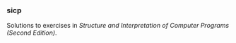 ### sicp  

Solutions to exercises in *Structure and Interpretation of Computer Programs (Second Edition)*.  
